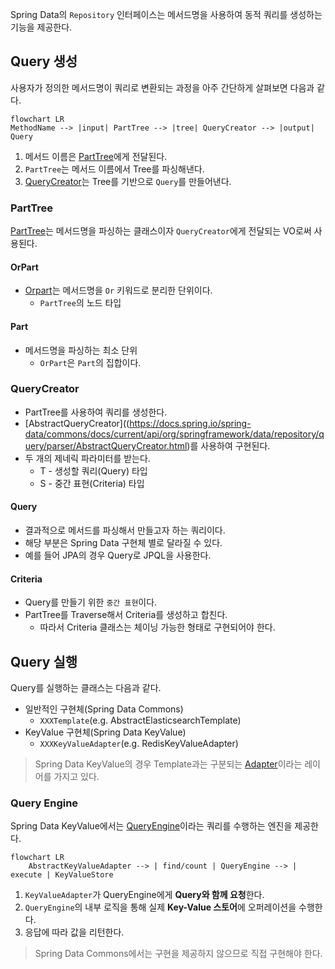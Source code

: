 Spring Data의 `Repository` 인터페이스는 메서드명을 사용하여 동적 쿼리를 생성하는 기능을 제공한다.
## Query 생성

사용자가 정의한 메서드명이 쿼리로 변환되는 과정을 아주 간단하게 살펴보면 다음과 같다.

```mermaid
flowchart LR
MethodName --> |input| PartTree --> |tree| QueryCreator --> |output| Query
```

1. 메서드 이름은 [PartTree](https://docs.spring.io/spring-data/commons/docs/current/api/org/springframework/data/repository/query/parser/PartTree.html)에게 전달된다.
2. `PartTree`는 메서드 이름에서 Tree를 파싱해낸다.
3. [QueryCreator](https://docs.spring.io/spring-data/commons/docs/current/api/org/springframework/data/repository/query/parser/AbstractQueryCreator.html)는 Tree를 기반으로 `Query`를 만들어낸다.
### PartTree

[PartTree](https://docs.spring.io/spring-data/commons/docs/current/api/org/springframework/data/repository/query/parser/PartTree.html)는 메서드명을 파싱하는 클래스이자 `QueryCreator`에게 전달되는 VO로써 사용된다.
#### OrPart

- [Orpart](https://docs.spring.io/spring-data/commons/docs/current/api/org/springframework/data/repository/query/parser/PartTree.OrPart.html)는 메서드명을 `Or` 키워드로 분리한 단위이다.
	- `PartTree`의 노드 타입
#### Part

- 메서드명을 파싱하는 최소 단위
	- `OrPart`은 `Part`의 집합이다.
### QueryCreator

- PartTree를 사용하여 쿼리를 생성한다.
- [AbstractQueryCreator]((https://docs.spring.io/spring-data/commons/docs/current/api/org/springframework/data/repository/query/parser/AbstractQueryCreator.html)를 사용하여 구현된다.
- 두 개의 제네릭 파라미터를 받는다.
	- T - 생성할 쿼리(Query) 타입
	- S - 중간 표현(Criteria) 타입
#### Query

- 결과적으로 메서드를 파싱해서 만들고자 하는 쿼리이다.
- 해당 부분은 Spring Data 구현체 별로 달라질 수 있다.
- 예를 들어 JPA의 경우 Query로 JPQL을 사용한다.

#### Criteria

- Query를 만들기 위한 `중간 표현`이다.
- PartTree를 Traverse해서 Criteria를 생성하고 합친다.
	- 따라서 Criteria 클래스는 체이닝 가능한 형태로 구현되어야 한다.

## Query 실행

Query를 실행하는 클래스는 다음과 같다. 

- 일반적인 구현체(Spring Data Commons)
	- `XXXTemplate`(e.g. AbstractElasticsearchTemplate)
- KeyValue 구현체(Spring Data KeyValue)
	- `XXXKeyValueAdapter`(e.g. RedisKeyValueAdapter)

> Spring Data KeyValue의 경우 Template과는 구분되는 [Adapter](https://docs.spring.io/spring-data/keyvalue/docs/current/reference/html/#key-value.core-concepts)이라는 레이어를 가지고 있다.
### Query Engine

Spring Data KeyValue에서는 [QueryEngine](https://docs.spring.io/spring-data/keyvalue/docs/current/api/org/springframework/data/keyvalue/core/QueryEngine.html)이라는 쿼리를 수행하는 엔진을 제공한다. 

```mermaid
flowchart LR
	AbstractKeyValueAdapter --> | find/count | QueryEngine --> | execute | KeyValueStore
```

1. `KeyValueAdapter`가 QueryEngine에게 **Query와 함께 요청**한다.
2. `QueryEngine`의 내부 로직을 통해 실제 **Key-Value 스토어**에 오퍼레이션을 수행한다.
3. 응답에 따라 값을 리턴한다.

> Spring Data Commons에서는 구현을 제공하지 않으므로 직접 구현해야 한다.
